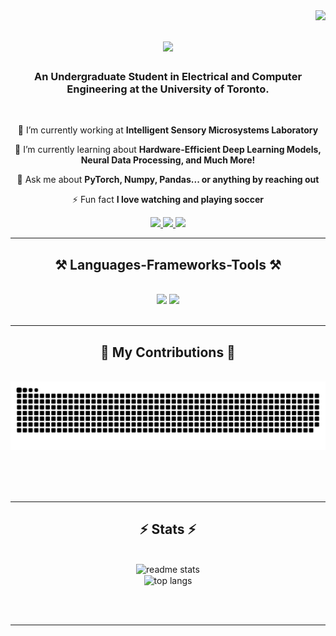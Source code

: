 <img align="right" src="https://visitor-badge.laobi.icu/badge?page_id=KooshaOm.KooshaOm" />

<h1 align="center">
    <img src="https://readme-typing-svg.herokuapp.com/?font=Righteous&size=35&center=true&vCenter=true&width=500&height=70&duration=4000&lines=Hi+There!+👋;+I'm+Koosha+Omidian!;" />
</h1>

<h3 align="center">An Undergraduate Student in Electrical and Computer Engineering at the University of Toronto.</h3>

<br/>

<div align="center">

🔭 I’m currently working at **Intelligent Sensory Microsystems Laboratory**
 
 🌱 I’m currently learning about **Hardware-Efficient Deep Learning Models, Neural Data Processing, and Much More!**

💬 Ask me about **PyTorch, Numpy, Pandas... or anything by reaching out**

⚡ Fun fact **I love watching and playing soccer**

</div>

<div align="center"> 
  <a href="mailto:koosha.omidian@mail.utoronto.ca">
    <img src="https://img.shields.io/badge/Microsoft_Outlook-0078D4?style=for-the-badge&logo=microsoft-outlook&logoColor=white" />
  </a>
  <a href="https://www.linkedin.com/in/koosha-omidian-7601552a7?utm_source=share&utm_campaign=share_via&utm_content=profile&utm_medium=ios_app" target="_blank">
    <img src="https://img.shields.io/badge/LinkedIn-0077B5?style=for-the-badge&logo=linkedin&logoColor=white" target="_blank" />
  </a>
  <a href="https://drive.google.com/file/d/1zrqS3fDSNy2WgWJnGphOj-j5Z-xNK4hP/view?usp=sharing" target="_blank">
     <img src="https://img.shields.io/badge/Resume-FF5722?style=for-the-badge&logo=todoist&logoColor=white" target="_blank" /> <!-- sqlite, safari, google-chrome are other good icon options -->
  </a>
</div>

 <hr/>
 
<h2 align="center">⚒️ Languages-Frameworks-Tools ⚒️</h2>
<br/>
<div align="center">
    <img src="https://skillicons.dev/icons?i=sklearn,tensorflow,vscode,github" />
    <img src="https://skillicons.dev/icons?i=c,cpp,django,firebase,git,gtk,java,py, pytorch" /><br>
</div>

<br/>
<hr/>

<div align="center">
  <h2>🐍 My Contributions 🐍</h2>
  <br>
  <img alt="snake eating my contributions" src="https://raw.githubusercontent.com/salesp07/salesp07/output/github-contribution-grid-snake.svg" />
  
  <br/><br/><br/>
</div>

<hr/>

<h2 align="center">⚡ Stats ⚡</h2>
<br>
<div align=center>
  <!--<img width=390 src="https://github-readme-streak-stats.vercel.app/?user=KooshaOm&count_private=true&theme=react&border_radius=10" alt="streak stats"/> -->
  <img width=390 src="https://github-readme-stats.vercel.app/api?username=KooshaOm&count_private=true&show_icons=true&theme=react&rank_icon=github&border_radius=10" alt="readme stats" />
  <br/>
  <img width=325 align="center" src="https://github-readme-stats.vercel.app/api/top-langs/?username=KooshaOm&hide=HTML&langs_count=8&layout=compact&theme=react&border_radius=10&size_weight=0.5&count_weight=0.5&exclude_repo=github-readme-stats" alt="top langs" />
</div>

<br/><br/>

<hr/>






<!--
**KooshaOm/KooshaOm** is a ✨ _special_ ✨ repository because its `README.md` (this file) appears on your GitHub profile.

Here are some ideas to get you started:

- 🔭 I’m currently working on ...
- 🌱 I’m currently learning ...
- 👯 I’m looking to collaborate on ...
- 🤔 I’m looking for help with ...
- 💬 Ask me about ...
- 📫 How to reach me: ...
- 😄 Pronouns: ...
- ⚡ Fun fact: ...
-->
